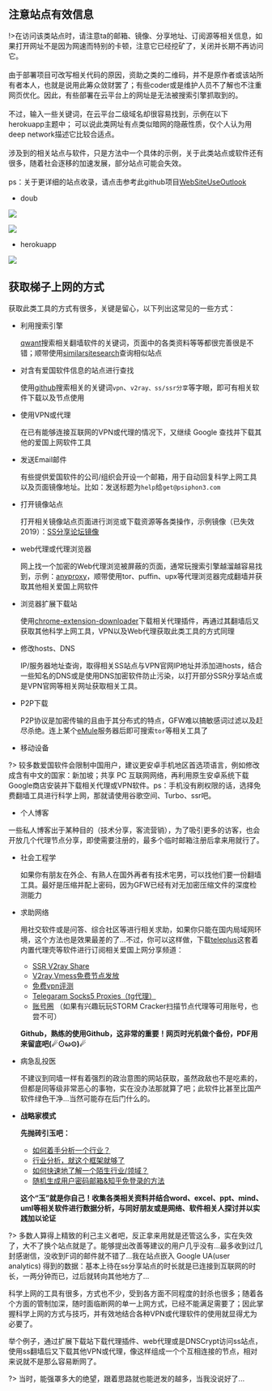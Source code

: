 ## 注意站点有效信息

!>在访问该类站点时，请注意ta的邮箱、镜像、分享地址、订阅源等相关信息，如果打开网址不是因为网速而特别的卡顿，注意它已经挖矿了，关闭并长期不再访问它。<br><br>
由于部署项目可改写相关代码的原因，资助之类的二维码，并不是原作者或该站所有者本人，也就是说用此筹众敛财罢了；有些coder或是维护人员不了解也不注重网页优化。因此，有些部署在云平台上的网址是无法被搜索引擎抓取到的。<br><br>
不过，输入一些关键词，在云平台二级域名却很容易找到，示例在以下herokuapp主题中； 可以说此类网址有点类似暗网的隐蔽性质，仅个人认为用deep network描述它比较合适点。<br><br>
涉及到的相关站点与软件，只是方法中一个具体的示例，关于此类站点或软件还有很多，随着社会逐移的加速发展，部分站点可能会失效。<br><br>
ps：关于更详细的站点收录，请点击参考此github项目[WebSiteUseOutlook](https://github.com/hoodiearon/WebSiteOutlook)

* doub

![](https://i.postimg.cc/QdbQ863Q/doub-io-sxsx-131.png)


![](https://i.postimg.cc/KjBTdffg/doub-io-sxsx-132.png)

* herokuapp

![](https://i.postimg.cc/Nft2K1bp/2018-05-01-191319.png)


## 获取梯子上网的方式

获取此类工具的方式有很多，关键是留心，以下列出这常见的一些方式：

* 利用搜索引擎

    [qwant](https://www.qwant.com/)搜索相关翻墙软件的关键词，页面中的各类资料等等都很完善很是不错；顺带使用[similarsitesearch](https://www.similarsitesearch.com/cn/)查询相似站点

* 对含有爱国软件信息的站点进行查找

    使用[github](https://www.github.com/)搜索相关的关键词`vpn`、`v2ray、ss/ssr分享`等字眼，即可有相关软件下载以及节点使用

* 使用VPN或代理

    在已有能够连接互联网的VPN或代理的情况下，又继续 Google 查找并下载其他的爱国上网软件工具

* 发送Email邮件

    有些提供爱国软件的公司/组织会开设一个邮箱，用于自动回复科学上网工具以及页面镜像地址。比如：发送标题为`help`给`get@psiphon3.com`

* 打开镜像站点

    打开相关镜像站点页面进行浏览或下载资源等各类操作，示例镜像（已失效 2019）：[SS分享论坛镜像](https://www.ssrshare.xyz/)

* web代理或代理浏览器

    网上找一个加密的Web代理浏览被屏蔽的页面，通常玩搜索引擎越溜越容易找到，示例：[anyproxy](https://www.anyproxy.cn/)，顺带使用tor、puffin、upx等代理浏览器完成翻墙并获取其他相关爱国上网软件

* 浏览器扩展下载站

    使用[chrome-extension-downloader](https://chrome-extension-downloader.com/)下载相关代理插件，再通过其翻墙后又获取其他科学上网工具，VPN以及Web代理获取此类工具的方式同理

* 修改hosts、DNS

    IP/服务器地址查询，取得相关SS站点与VPN官网IP地址并添加进hosts，结合一些知名的DNS或是使用DNS加密软件防止污染，以打开部分SSR分享站点或是VPN官网等相关网址获取相关工具。

* P2P下载

    P2P协议是加密传输的且由于其分布式的特点，GFW难以搞敏感词过滤以及赶尽杀绝。连上某个[eMule](https://www.emule-project.net/home/perl/general.cgi?l=42)服务器后即可搜索`tor`等相关工具了

* 移动设备

 ?> 较多数爱国软件会限制中国用户，建议更安卓手机地区首选项语言，例如修改成含有中文的国家：新加坡；共享 PC 互联网网络，再利用原生安卓系统下载Google商店安装并下载相关代理或VPN软件。ps：手机没有刷权限的话，选择免费翻墙工具进行科学上网，那就请使用谷歌空间、Turbo、ssr吧。

* 个人博客

 一些私人博客出于某种目的（技术分享，客流营销），为了吸引更多的访客，也会开放几个代理节点分享，即使需要注册的，最多个临时邮箱注册后拿来用就行了。

* 社会工程学

    如果你有朋友在外企、有熟人在国外再者有技术宅男，可以找他们要一份翻墙工具。最好是压缩并配上密码，因为GFW已经有对无加密压缩文件的深度检测能力

* 求助网络

    用社交软件或是问答、综合社区等进行相关求助，如果你只能在国内局域网环境，这个方法也是效果最差的了...不过，你可以这样做，下载[teleplus](https://play.google.com/store/apps/details?id=in.teleplus&hl=zh)这套着内置代理壳等软件进行订阅相关爱国上网分享频道：
    * [SSR V2ray Share](https://t.me/freeshadowsock)
    * [V2ray,Vmess免费节点发放](https://t.me/V2list)
    * [免费vpn评测](https://t.me/vpnchina)
    * [Telegaram Socks5 Proxies（tg代理）](https://t.me/TgProxies)
    * [账号圈](https://t.me/XRAcc) （如果有兴趣玩玩STORM Cracker扫描节点代理等可用账号，也尝不可）
    
    **Github，熟练的使用Github，这非常的重要！网页时光机做个备份，PDF用来留底吧(☄⊙ω⊙)☄**

* 病急乱投医

    不建议到同墙一样有着强烈的政治意图的网站获取，虽然政敌也不是吃素的，但都是同等级非常恶心的事物，实在没办法那就算了吧；此软件比甚至比国产软件绿色干净...当然可能存在后门什么的。

* **战略家模式**

   **先抛砖引玉吧：**

    * [如何着手分析一个行业？](https://www.zhihu.com/question/20219092)
    * [行业分析，就这个框架就够了](https://zhuanlan.zhihu.com/p/42983413)
    * [如何快速地了解一个陌生行业/领域？](https://www.zhihu.com/question/19698319)
    * [随机生成用户密码邮箱&知乎免登录的方法](http://chromecj.com/productivity/2019-05/2681.html)
   
    **这个“玉”就是你自己！收集各类相关资料并结合word、excel、ppt、mind、uml等相关软件进行数据分析，与同好朋友或是网络、软件相关人探讨并以实践加以论证**

?> 多数人算得上精致的利己主义者吧，反正拿来用就是还管这么多，实在失效了，大不了换个站点就是了。能够提出改善等建议的用户几乎没有...最多收到过几封感谢信，没收到F词的邮件就不错了...我在站点嵌入 Google UA(user analytics) 得到的数据：基本上待在ss分享站点的时长就是已连接到互联网的时长，一两分钟而已，过后就转向其他地方了...

科学上网的工具有很多，方式也不少，受到各方面不同程度的封杀也很多；随着各个方面的管制加深，随时面临断网的单一上网方式，已经不能满足需要了；因此掌握科学上网的方式与技巧，并有效地结合各种VPN或代理软件的使用就显得尤为必要了。

举个例子，通过扩展下载站下载代理插件、web代理或是DNSCrypt访问ss站点，使用ss翻墙后又下载其他VPN或代理，像这样组成一个个互相连接的节点，相对来说就不是那么容易断网了。

?> 当时，能强罩多大的绝望，跟着思路就也能迸发的越多，当我没说好了...

<!-- 以下是个人进行科学上网的方式总览图：

<!-- ![](https://ipfs.io/ipfs/QmRhbqdGy8wmZhnE68D8uesrEgDFAsp2pcJE2frMuKfrvs?1.png) -->

<!-- ![](https://i.postimg.cc/Bbx7pj5R/2018-05-05-154505.png) -->